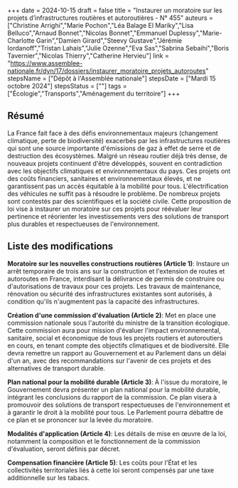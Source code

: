 +++
date = 2024-10-15
draft = false
title = "Instaurer un moratoire sur les projets d’infrastructures routières et autoroutières - N° 455"
auteurs = ["Christine Arrighi","Marie Pochon","Léa Balage El Mariky","Lisa Belluco","Arnaud Bonnet","Nicolas Bonnet","Emmanuel Duplessy","Marie-Charlotte Garin","Damien Girard","Steevy Gustave","Jérémie Iordanoff","Tristan Lahais","Julie Ozenne","Eva Sas","Sabrina Sebaihi","Boris Tavernier","Nicolas Thierry","Catherine Hervieu"]
link = "https://www.assemblee-nationale.fr/dyn/17/dossiers/instaurer_moratoire_projets_autoroutes"
stepsName = ["Dépôt à l'Assemblée nationale"]
stepsDate = ["Mardi 15 octobre 2024"]
stepsStatus = [""]
tags = ["Écologie","Transports","Aménagement du territoire"]
+++

## Résumé

La France fait face à des défis environnementaux majeurs (changement climatique, perte de biodiversité) exacerbés par les infrastructures routières qui sont une source importante d'émissions de gaz à effet de serre et de destruction des écosystèmes. Malgré un réseau routier déjà très dense, de nouveaux projets continuent d'être développés, souvent en contradiction avec les objectifs climatiques et environnementaux du pays. Ces projets ont des coûts financiers, sanitaires et environnementaux élevés, et ne garantissent pas un accès équitable à la mobilité pour tous. L'électrification des véhicules ne suffit pas à résoudre le problème. De nombreux projets sont contestés par des scientifiques et la société civile. Cette proposition de loi vise à instaurer un moratoire sur ces projets pour réévaluer leur pertinence et réorienter les investissements vers des solutions de transport plus durables et respectueuses de l'environnement.

## Liste des modifications

**Moratoire sur les nouvelles constructions routières (Article 1)**: Instaure un arrêt temporaire de trois ans sur la construction et l'extension de routes et autoroutes en France, interdisant la délivrance de permis de construire ou d'autorisations de travaux pour ces projets. Les travaux de maintenance, rénovation ou sécurité des infrastructures existantes sont autorisés, à condition qu'ils n'augmentent pas la capacité des infrastructures.

**Création d'une commission d'évaluation (Article 2)**: Met en place une commission nationale sous l'autorité du ministre de la transition écologique. Cette commission aura pour mission d'évaluer l'impact environnemental, sanitaire, social et économique de tous les projets routiers et autoroutiers en cours, en tenant compte des objectifs climatiques et de biodiversité. Elle devra remettre un rapport au Gouvernement et au Parlement dans un délai d'un an, avec des recommandations sur l'avenir de ces projets et des alternatives de transport durable.

**Plan national pour la mobilité durable (Article 3)**: À l'issue du moratoire, le Gouvernement devra présenter un plan national pour la mobilité durable, intégrant les conclusions du rapport de la commission. Ce plan visera à promouvoir des solutions de transport respectueuses de l'environnement et à garantir le droit à la mobilité pour tous. Le Parlement pourra débattre de ce plan et se prononcer sur la levée du moratoire.

**Modalités d'application (Article 4)**: Les détails de mise en œuvre de la loi, notamment la composition et le fonctionnement de la commission d'évaluation, seront définis par décret.

**Compensation financière (Article 5)**: Les coûts pour l'État et les collectivités territoriales liés à cette loi seront compensés par une taxe additionnelle sur les tabacs.
